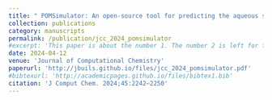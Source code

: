 ```yaml
---
title: " POMSimulator: An open-source tool for predicting the aqueous speciation and self-assembly mechanisms of polyoxometalates"
collection: publications
category: manuscripts
permalink: /publication/jcc_2024_pomsimulator
#excerpt: 'This paper is about the number 1. The number 2 is left for future work.'
date: 2024-04-12
venue: 'Journal of Computational Chemistry'
paperurl: 'http://jbuils.github.io/files/jcc_2024_pomsimulator.pdf'
#bibtexurl: 'http://academicpages.github.io/files/bibtex1.bib'
citation: 'J Comput Chem. 2024;45:2242–2250'
---
```


